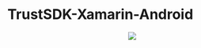 # TrustSDK-Xamarin-Android
<p align="center">
    <a href="https://www.nuget.org/packages/TrustSDK-Xamarin-Android/" alt="Nuget">
        <img src="https://img.shields.io/nuget/v/TrustSDK-Xamarin-Android.svg" />
    </a>
</p
